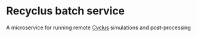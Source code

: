 # Recyclus batch service

A microservice for running remote [Cyclus](http://fuelcycle.org "Cyclus Homepage") simulations and post-processing
